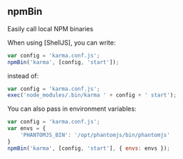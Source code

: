 npmBin
------

Easily call local NPM binaries

When using [ShellJS], you can write:

```javascript
var config = 'karma.conf.js';
npmBin('karma', [config, 'start']);
```

instead of:

```javascript
var config = 'karma.conf.js';
exec('node_modules/.bin/karma ' + config + ' start');
```

You can also pass in environment variables:

```javascript
var config = 'karma.conf.js';
var envs = {
    'PHANTOMJS_BIN': '/opt/phantomjs/bin/phantomjs'
}
npmBin('karma', [config, 'start'], { envs: envs });
```
